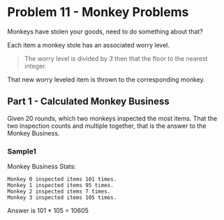 # Problem 11 - Monkey Problems

Monkeys have stolen your goods, need to do something about that?

Each item a monkey stole has an associated worry level.

> The worry level is divided by *3* then that the floor to the nearest integer.

That new worry leveled item is thrown to the corresponding monkey.

## Part 1 - Calculated Monkey Business

Given 20 rounds, which two monkeys inspected the most items.
That the two inspection counts and multiple together, that is the answer to the
Monkey Business.

### Sample1

Monkey Business Stats:
```TXT
Monkey 0 inspected items 101 times.
Monkey 1 inspected items 95 times.
Monkey 2 inspected items 7 times.
Monkey 3 inspected items 105 times.
```

Answer is 101 * 105 = 10605